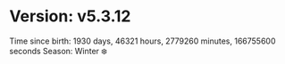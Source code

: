# Version: v5.3.12
Time since birth: 1930 days, 46321 hours, 2779260 minutes, 166755600 seconds
Season: Winter ❄️

